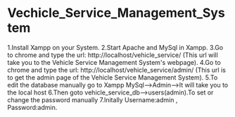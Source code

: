 # Vechicle_Service_Management_System

1.Install Xampp on your System.
2.Start Apache and MySql in Xampp.
3.Go to chrome and type the url: http://localhost/vehicle_service/ (This url will take you to the Vehicle Service Management System's webpage).
4.Go to chrome and type the url: http://localhost/vehicle_service/admin/ (This url is to get the admin page of the Vehicle Service Management System).
5.To edit the database manually go to Xampp MySql-->Admin-->It will take you to the local host
6.Then goto vehicle_service_db-->users(admin).To set or change the password manually
7.Initally Username:admin , Password:admin.
